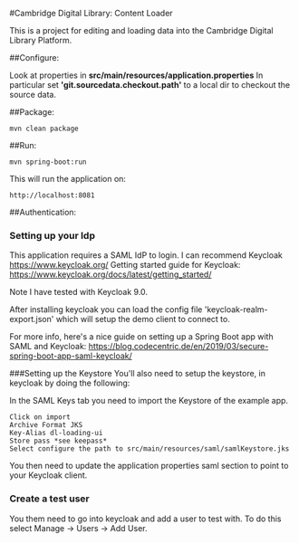 #Cambridge Digital Library: Content Loader

This is a project for editing and loading data into the Cambridge Digital Library Platform.

##Configure:

Look at properties in **src/main/resources/application.properties**
In particular set **'git.sourcedata.checkout.path'** to a local dir to
checkout the source data.

##Package:

    mvn clean package

##Run:

    mvn spring-boot:run

This will run the application on:

    http://localhost:8081

##Authentication:

### Setting up your Idp
This application requires a SAML IdP to login.  I can recommend Keycloak https://www.keycloak.org/
Getting started guide for Keycloak: https://www.keycloak.org/docs/latest/getting_started/

Note I have tested with Keycloak 9.0.

After installing keycloak you can load the config file 'keycloak-realm-export.json' which will setup the
demo client to connect to.

For more info, here's a nice guide on setting up a Spring Boot app with SAML and Keycloak:
https://blog.codecentric.de/en/2019/03/secure-spring-boot-app-saml-keycloak/

###Setting up the Keystore
You'll also need to setup the keystore, in keycloak by doing the following:

In the SAML Keys tab you need to import the Keystore of the example app.

    Click on import
    Archive Format JKS
    Key-Alias dl-loading-ui
    Store pass *see keepass*
    Select configure the path to src/main/resources/saml/samlKeystore.jks

You then need to update the application properties saml section to point to your Keycloak client.

### Create a test user

You them need to go into keycloak and add a user to test with.  To do this select Manage -> Users -> Add User.


